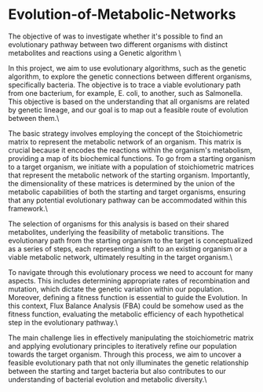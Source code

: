 # Evolution-of-Metabolic-Networks
The objective of was to investigate whether it's possible to find an evolutionary pathway between two different organisms with distinct metabolites and reactions using a Genetic algorithm 
\\

In this project, we aim to use evolutionary algorithms, such as the genetic algorithm, to explore the genetic connections between different organisms, specifically bacteria. The objective is to trace a viable evolutionary path from one bacterium, for example, E. coli, to another, such as Salmonella. This objective is based on the understanding that all organisms are related by genetic lineage, and our goal is to map out a feasible route of evolution between them.\\

The basic strategy involves employing the concept of the Stoichiometric matrix to represent the metabolic network of an organism. This matrix is crucial because it encodes the reactions within the organism's metabolism, providing a map of its biochemical functions. To go from a starting organism to a target organism, we initiate with a population of stoichiometric matrices that represent the metabolic network of the starting organism. Importantly, the dimensionality of these matrices is determined by the union of the metabolic capabilities of both the starting and target organisms, ensuring that any potential evolutionary pathway can be accommodated within this framework.\\

The selection of organisms for this analysis is based on their shared metabolites, underlying the feasibility of metabolic transitions. The evolutionary path from the starting organism to the target is conceptualized as a series of steps, each representing a shift to an existing organism or a viable metabolic network, ultimately resulting in the target organism.\\

To navigate through this evolutionary process we need to account for many aspects. This includes determining appropriate rates of recombination and mutation, which dictate the genetic variation within our population. Moreover, defining a fitness function is essential to guide the Evolution. In this context, Flux Balance Analysis (FBA) could be somehow used as the fitness function, evaluating the metabolic efficiency of each hypothetical step in the evolutionary pathway.\\

The main challenge lies in effectively manipulating the stoichiometric matrix and applying evolutionary principles to iteratively refine our population towards the target organism. Through this process, we aim to uncover a feasible evolutionary path that not only illuminates the genetic relationship between the starting and target bacteria but also contributes to our understanding of bacterial evolution and metabolic diversity.\\

